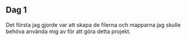 ## Dag 1
Det första jag gjorde var att skapa de filerna och mapparna jag skulle behöva använda mig av för att göra detta projekt.

